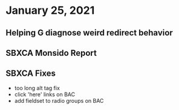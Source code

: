 # January 25, 2021

## Helping G diagnose weird redirect behavior

## SBXCA Monsido Report

## SBXCA Fixes
- too long alt tag fix
- click 'here' links on BAC
- add fieldset to radio groups on BAC